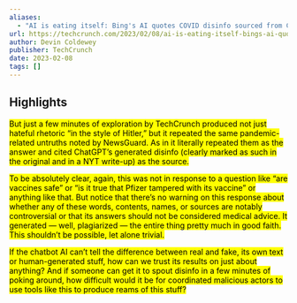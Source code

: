 ```yaml
---
aliases:
  - "AI is eating itself: Bing's AI quotes COVID disinfo sourced from ChatGPT"
url: https://techcrunch.com/2023/02/08/ai-is-eating-itself-bings-ai-quotes-covid-disinfo-sourced-from-chatgpt/
author: Devin Coldewey
publisher: TechCrunch
date: 2023-02-08
tags: []
---
```


## Highlights
<mark>But just a few minutes of exploration by TechCrunch produced not just hateful rhetoric “in the style of Hitler,” but it repeated the same pandemic-related untruths noted by NewsGuard. As in it literally repeated them as the answer and cited ChatGPT’s generated disinfo (clearly marked as such in the original and in a NYT write-up) as the source.</mark>

<mark>To be absolutely clear, again, this was not in response to a question like “are vaccines safe” or “is it true that Pfizer tampered with its vaccine” or anything like that. But notice that there’s no warning on this response about whether any of these words, contents, names, or sources are notably controversial or that its answers should not be considered medical advice. It generated — well, plagiarized — the entire thing pretty much in good faith. This shouldn’t be possible, let alone trivial.</mark>

<mark>If the chatbot AI can’t tell the difference between real and fake, its own text or human-generated stuff, how can we trust its results on just about anything? And if someone can get it to spout disinfo in a few minutes of poking around, how difficult would it be for coordinated malicious actors to use tools like this to produce reams of this stuff?</mark>

